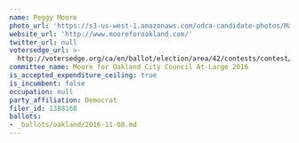 ```yaml
---
name: Peggy Moore
photo_url: 'https://s3-us-west-1.amazonaws.com/odca-candidate-photos/Margaret-Moore.png'
website_url: 'http://www.mooreforoakland.com/'
twitter_url: null
votersedge_url: >-
  http://votersedge.org/ca/en/ballot/election/area/42/contests/contest/13234/candidate/130752?&county=Alameda%20County&election_authority_id=1
committee_name: Moore for Oakland City Council At-Large 2016
is_accepted_expenditure_ceiling: true
is_incumbent: false
occupation: null
party_affiliation: Democrat
filer_id: 1388168
ballots:
- _ballots/oakland/2016-11-08.md
---
```

